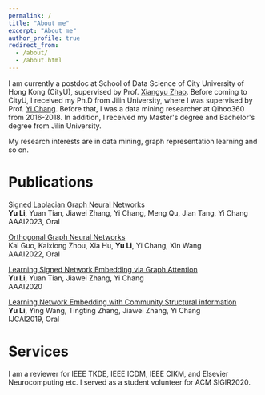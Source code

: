 ```yaml
---
permalink: /
title: "About me"
excerpt: "About me"
author_profile: true
redirect_from: 
  - /about/
  - /about.html
---
```


I am currently a postdoc at School of Data Science of City University of Hong Kong (CityU), supervised by Prof. [Xiangyu Zhao](https://zhaoxyai.github.io/). 
Before coming to CityU, I received my Ph.D from Jilin University, where I was supervised by Prof. [Yi Chang](http://www.yichang-cs.com/). 
Before that, I was a data mining researcher at Qihoo360 from 2016-2018. In addition, I received my Master's degree and Bachelor's degree from Jilin University.

My research interests are in data mining, graph representation learning and so on.

Publications
======
[Signed Laplacian Graph Neural Networks](http://liyu1990.github.io/files/paper2.pdf)    
**Yu Li**, Yuan Tian, Jiawei Zhang, Yi Chang, Meng Qu, Jian Tang, Yi Chang    
AAAI2023, Oral

[Orthogonal Graph Neural Networks](http://liyu1990.github.io/files/paper2.pdf)    
Kai Guo, Kaixiong Zhou, Xia Hu, **Yu Li**, Yi Chang, Xin Wang    
AAAI2022, Oral    

[Learning Signed Network Embedding via Graph Attention](http://liyu1990.github.io/files/paper2.pdf)    
**Yu Li**, Yuan Tian, Jiawei Zhang, Yi Chang    
AAAI2020    

[Learning Network Embedding with Community Structural information](http://liyu1990.github.io/files/paper2.pdf)    
**Yu Li**, Ying Wang, Tingting Zhang, Jiawei Zhang, Yi Chang    
IJCAI2019, Oral    

Services
======
I am a reviewer for IEEE TKDE, IEEE ICDM, IEEE CIKM, and Elsevier Neurocomputing etc. I served as a student volunteer for ACM SIGIR2020.
